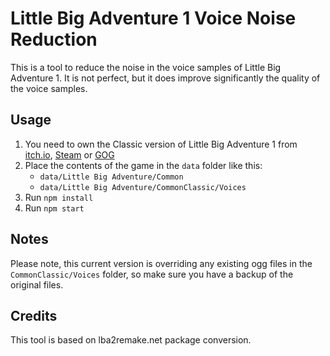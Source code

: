 # Little Big Adventure 1 Voice Noise Reduction

This is a tool to reduce the noise in the voice samples of Little Big Adventure 1. It is not perfect, but it does improve significantly the quality of the voice samples.

## Usage

1. You need to own the Classic version of Little Big Adventure 1 from [itch.io](https://itch.io/s/61876/adeline-software-collection), [Steam](https://store.steampowered.com/developer/2_21) or [GOG](https://www.gog.com/en/games?developers=2-21)
2. Place the contents of the game in the `data` folder like this:
    - `data/Little Big Adventure/Common`
    - `data/Little Big Adventure/CommonClassic/Voices`
3. Run `npm install`
4. Run `npm start`

## Notes

Please note, this current version is overriding any existing ogg files in the `CommonClassic/Voices` folder, so make sure you have a backup of the original files.

## Credits

This tool is based on lba2remake.net package conversion.

